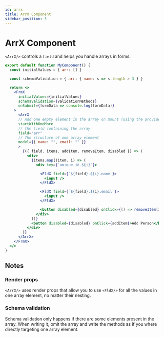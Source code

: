 ```yaml
---
id: arrx
title: ArrX Component
sidebar_position: 5
---
```


# ArrX Component

`<ArrX/>` controls a `field` and helps you handle arrays in forms:

```jsx
export default function MyComponent() {
  const initialValues = { arr: [] }

  const schemaValidation = { arr: { name: s => s.length > 3 } }

  return <>
    <FrmX
      initialValues={initialValues}
      schemaValidation={validationMethods}
      onSubmit={formData => console.log(formData)}
    >
      <ArrX
      // Add one empty element in the array on mount (using the provided model)
      startWithOneMore
      // the field containing the array
      field="arr"
      // The structure of one array element
      model={{ name: "", email: "" }}
      >
        {({ field, items, addItem, removeItem, disabled }) => (
          <div>
            {items.map((item, i) => (
              <div key={`unique-id-${i}`}>

                <FldX field={`${field}.${i}.name`}>
                  <input />
                </FldX>

                <FldX field={`${field}.${i}.email`}>
                  <input />
                </FldX>

                <button disabled={disabled} onClick={() => removeItem(i)}>Remove</button>
              </div>
            ))}
            <button disabled={disabled} onClick={addItem}>Add Person</button>
          </div>
        )}
      </ArrX>
    </FrmX>
  </>
}


```

## Notes

### Render props

`<ArrX/>` uses render props that allow you to use `<FldX/>` for all the values in one array element, no matter their nesting.

### Schema validation

Schema validation only happens if there are some elements present in the array. When writing it, omit the array and write the methods as if you where directly targeting one array element.
